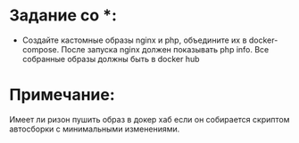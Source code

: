 # Задание со *:
* Создайте кастомные образы nginx и php, объедините их в docker-compose.
После запуска nginx должен показывать php info.
Все собранные образы должны быть в docker hub

# Примечание: 
Имеет ли ризон пушить образ в докер хаб если он собирается скриптом автосборки с минимальными изменениями.
